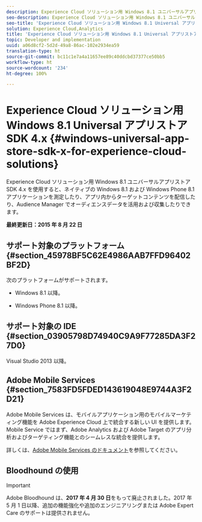 ```yaml
---
description: Experience Cloud ソリューション用 Windows 8.1 ユニバーサルアプリストア SDK 4.x を使用すると、ネイティブの Windows 8.1 および Windows Phone 8.1 アプリケーションを測定したり、アプリ内からターゲットコンテンツを配信したり、Audience Manager でオーディエンスデータを活用および収集したりできます。
seo-description: Experience Cloud ソリューション用 Windows 8.1 ユニバーサルアプリストア SDK 4.x を使用すると、ネイティブの Windows 8.1 および Windows Phone 8.1 アプリケーションを測定したり、アプリ内からターゲットコンテンツを配信したり、Audience Manager でオーディエンスデータを活用および収集したりできます。
seo-title: 'Experience Cloud ソリューション用 Windows 8.1 Universal アプリストア SDK 4.x '
solution: Experience Cloud,Analytics
title: 'Experience Cloud ソリューション用 Windows 8.1 Universal アプリストア SDK 4.x '
topic: Developer and implementation
uuid: a06d8cf2-5d2d-49a8-86ac-102e2934ea59
translation-type: ht
source-git-commit: bc11c1e7a4a11657ee89c40ddcbd37377ce50bb5
workflow-type: ht
source-wordcount: '234'
ht-degree: 100%

---
```



# Experience Cloud ソリューション用 Windows 8.1 Universal アプリストア SDK 4.x {#windows-universal-app-store-sdk-x-for-experience-cloud-solutions}

Experience Cloud ソリューション用 Windows 8.1 ユニバーサルアプリストア SDK 4.x を使用すると、ネイティブの Windows 8.1 および Windows Phone 8.1 アプリケーションを測定したり、アプリ内からターゲットコンテンツを配信したり、Audience Manager でオーディエンスデータを活用および収集したりできます。

**最終更新日：2015 年 8 月 22 日**

## サポート対象のプラットフォーム {#section_45978BF5C62E4986AAB7FFD96402BF2D}

次のプラットフォームがサポートされます。

* Windows 8.1 以降。

* Windows Phone 8.1 以降。

## サポート対象の IDE {#section_03905798D74940C9A9F77285DA3F27D0}

Visual Studio 2013 以降。

## Adobe Mobile Services {#section_7583FD5FDED143619048E9744A3F2D21}

Adobe Mobile Services は、モバイルアプリケーション用のモバイルマーケティング機能を Adobe Experience Cloud 上で統合する新しい UI を提供します。Mobile Service ではまず、Adobe Analytics および Adobe Target のアプリ分析およびターゲティング機能とのシームレスな統合を提供します。

詳しくは、[Adobe Mobile Services のドキュメント](/help/using/home.md)を参照してください。

## Bloodhound の使用

>[!IMPORTANT]
>
>Adobe Bloodhound は、**2017 年 4 月 30 日**&#x200B;をもって廃止されました。2017 年 5 月 1 日以降、追加の機能強化や追加のエンジニアリングまたは Adobe Expert Care のサポートは提供されません。
